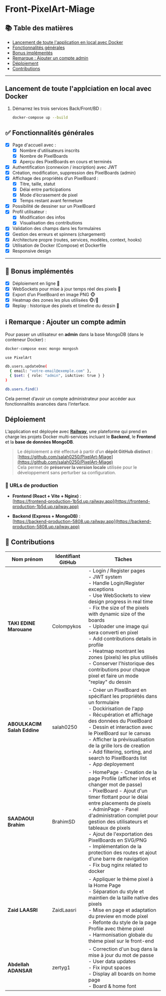 # Front-PixelArt-Miage

## 📚 Table des matières

- [Lancement de toute l'application en local avec Docker](#lancement-de-toute-lapplication-en-local-avec-docker)
- [Fonctionnalités générales](#-fonctionnalités-générales)
- [Bonus implémentés](#-bonus-implémentés)
- [Remarque : Ajouter un compte admin](#️-remarque--ajouter-un-compte-admin)
- [Déploiement](#déploiement)
- [Contributions](#contributions)

---

## Lancement de toute l'applciation en local avec Docker

1. Démarrez les trois services Back/Front/BD :
   ```sh
   docker-compose up --build
   ```

## ✅ Fonctionnalités générales

- [x] Page d'accueil avec :
  - [x] Nombre d'utilisateurs inscrits
  - [x] Nombre de PixelBoards
  - [x] Aperçu des PixelBoards en cours et terminés
- [x] Authentification (connexion / inscription) avec JWT
- [x] Création, modification, suppression des PixelBoards (admin)
- [x] Affichage des propriétés d’un PixelBoard :
  - [x] Titre, taille, statut
  - [x] Délai entre participations
  - [x] Mode d’écrasement de pixel
  - [x] Temps restant avant fermeture
- [x] Possibilité de dessiner sur un PixelBoard
- [x] Profil utilisateur :
  - [x] Modification des infos
  - [x] Visualisation des contributions
- [x] Validation des champs dans les formulaires
- [x] Gestion des erreurs et spinners (chargement)
- [x] Architecture propre (routes, services, modèles, context, hooks)
- [x] Utilisation de Docker (Compose) et Dockerfile
- [x] Responsive design

---

## 🌟 Bonus implémentés

- [x] Déploiement en ligne  🦁
- [x] WebSockets pour mise à jour temps réel des pixels 🥷
- [x] Export d’un PixelBoard en image PNG 🐵
- [x] Heatmap des zones les plus utilisées 🐵/🦁
- [x] Replay : historique des pixels et timeline du dessin 🥷

## ℹ️ Remarque : Ajouter un compte admin

Pour passer un utilisateur en **admin** dans la base MongoDB (dans le conteneur Docker) :

```bash
docker-compose exec mongo mongosh
```
```bash
use PixelArt
```
```bash
db.users.updateOne(
  { email: "votre-email@exemple.com" },  
  { $set: { role: "admin", isActive: true } }
)
```
```bash
db.users.find()
```
Cela permet d’avoir un compte administrateur pour accéder aux fonctionnalités avancées dans l’interface.

## Déploiement

L’application est déployée avec **[Railway](https://railway.app)**, une plateforme qui prend en charge les projets Docker multi-services incluant le **Backend**, le **Frontend** et la **base de données MongoDB**.

> Le déploiement a été effectué à partir d’un **dépôt GitHub distinct** :  
> [https://github.com/salah0250/PixelArt-Miage](https://github.com/salah0250/PixelArt-Miage)  
> Cela permet de **préserver la version locale** utilisée pour le développement sans perturber sa configuration.

### 🔗 URLs de production

- **Frontend (React + Vite + Nginx)** :  
  [https://frontend-production-1b5d.up.railway.app](https://frontend-production-1b5d.up.railway.app)

- **Backend (Express + MongoDB)** :  
  [https://backend-production-5808.up.railway.app](https://backend-production-5808.up.railway.app)

## 👥 Contributions

| Nom prénom               | Identifiant GitHub | Tâches |
|--------------------------|-------------------|--------|
| **TAKI EDINE Marouane**  | Colompykos        | - Login / Register pages  <br> - JWT system  <br> - Handle Login/Register exceptions  <br> - Use WebSockets to view design progress in real time  <br> - Fix the size of the pixels with dynamic size of the boards  <br> - Uploader une image qui sera converti en pixel  <br> - Add contributions details in profile  <br> - Heatmap montrant les zones (pixels) les plus utilisés  <br> - Conserver l'historique des contributions pour chaque pixel et faire un mode "replay" du dessin |
| **ABOULKACIM Salah Eddine** | salah0250     | - Créer un PixelBoard en spécifiant les propriétés dans un formulaire  <br> - Dockirisation de l'app  <br>  - Récupération et affichage des données du PixelBoard  <br>  - Dessin et interaction avec le PixelBoard sur le canvas  <br> - Afficher la prévisualisation de la grille lors de creation  <br> - Add filtering, sorting, and search to PixelBoards list  <br> - App deployement |
| **SAADAOUI Brahim**      | BrahimSD         | - HomePage - Creation de la page Profile (afficher infos et changer mot de passe)  <br> - PixelBoard - Ajout d'un timer flottant pour le délai entre placements de pixels  <br> - AdminPage - Panel d'administration complet pour gestion des utilisateurs et tableaux de pixels  <br> - Ajout de l'exportation des PixelBoards en SVG/PNG  <br> - Implémentation de la protection des routes et ajout d'une barre de navigation  <br> - Fix bug nginx related to docker |
| **Zaid LAASRI**          | ZaidLaasri       | - Appliquer le thème pixel à la Home Page  <br> - Séparation du style et maintien de la taille native des pixels  <br> - Mise en page et adaptation du preview en mode pixel  <br> - Refonte du style de la page Profile avec thème pixel  <br> - Harmonisation globale du thème pixel sur le front-end |
| **Abdellah ADANSAR**     | zertyg1          | - Correction d'un bug dans la mise à jour du mot de passe  <br> - User data updates  <br> - Fix input spaces  <br> - Display all boards on home page  <br> - Board & home font |
